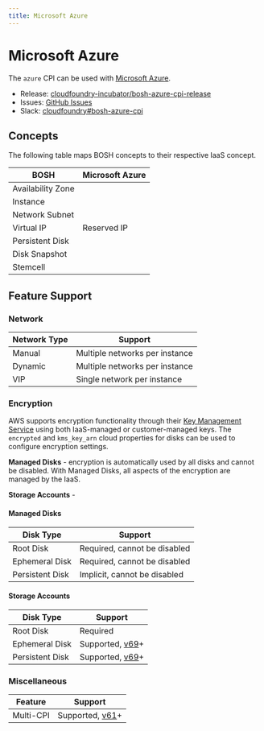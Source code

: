 ```yaml
---
title: Microsoft Azure
---
```


# Microsoft Azure

The `azure` CPI can be used with [Microsoft Azure](https://azure.microsoft.com/).

 * Release: [cloudfoundry-incubator/bosh-azure-cpi-release](https://github.com/cloudfoundry-incubator/bosh-azure-cpi-release)
 * Issues: [GitHub Issues](https://github.com/cloudfoundry-incubator/bosh-azure-cpi-release/issues)
 * Slack: [cloudfoundry#bosh-azure-cpi](https://cloudfoundry.slack.com/messages/bosh-azure-cpi)


## Concepts

The following table maps BOSH concepts to their respective IaaS concept.

| BOSH              | Microsoft Azure |
| ----------------- | --------------- |
| Availability Zone |  |
| Instance          |  |
| Network Subnet    |  |
| Virtual IP        | Reserved IP |
| Persistent Disk   |  |
| Disk Snapshot     |  |
| Stemcell          |  |


## Feature Support


### Network

| Network Type | Support |
| ------------ | ------- |
| Manual       | Multiple networks per instance |
| Dynamic      | Multiple networks per instance |
| VIP          | Single network per instance |


### Encryption

AWS supports encryption functionality through their [Key Management Service](https://aws.amazon.com/kms/) using both IaaS-managed or customer-managed keys. The `encrypted` and `kms_key_arn` cloud properties for disks can be used to configure encryption settings.

**Managed Disks** - encryption is automatically used by all disks and cannot be disabled. With Managed Disks, all aspects of the encryption are managed by the IaaS.

**Storage Accounts** -
#### Managed Disks

| Disk Type       | Support |
| --------------- | ------- |
| Root Disk       | Required, cannot be disabled |
| Ephemeral Disk  | Required, cannot be disabled |
| Persistent Disk | Implicit, cannot be disabled |


#### Storage Accounts

| Disk Type       | Support |
| --------------- | ------- |
| Root Disk       | Required |
| Ephemeral Disk  | Supported, [v69](https://github.com/cloudfoundry-incubator/bosh-aws-cpi-release/releases/tag/v69)+ |
| Persistent Disk | Supported, [v69](https://github.com/cloudfoundry-incubator/bosh-aws-cpi-release/releases/tag/v69)+ |




### Miscellaneous

| Feature   | Support |
| --------- | ------- |
| Multi-CPI | Supported, [v61](https://github.com/cloudfoundry-incubator/bosh-aws-cpi-release/releases/tag/v61)+ |

